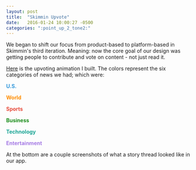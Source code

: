 ```yaml
---
layout: post
title:  "Skimmin Upvote"
date:   2016-01-24 10:00:27 -0500
categories: ":point_up_2_tone2:"
---
```


<p>We began to shift our focus from product-based to platform-based in Skimmin's third iteration. Meaning: now the core goal of our design was getting people to contribute and vote on content - not just read it.</p>

<p><a href="http://davemuench.com/upvote">Here</a> is the upvoting animation I built. The colors represent the six categories of news we had; which were:</p>

<p style="color: rgba(52, 152, 219, 1);margin-bottom:0;font-weight: bold;"><i class="fa fa-user"></i> U.S.</p>
<p style="color: rgba(255, 140, 0, 1);margin-bottom:0; font-weight: bold;">World</p>
<p style="color: rgba(231, 76, 60, 1);margin-bottom:0; font-weight: bold;">Sports</p>
<p style="color: rgba(0, 128, 0, .9);margin-bottom:0; font-weight: bold;">Business</p>
<p style="color: rgba(0, 154, 136, .9);margin-bottom:0; font-weight: bold;">Technology</p>
<p style="color: rgba(164, 121, 228, 1); font-weight: bold;">Entertainment</p>

<p>At the bottom are a couple screenshots of what a story thread looked like in our app.</p>
